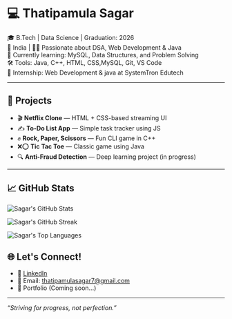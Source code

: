 # 💻 Thatipamula Sagar

🎓 B.Tech | Data Science | Graduation: 2026  
📍 India | 👨‍💻 Passionate about DSA, Web Development & Java  
🌱 Currently learning: MySQL, Data Structures, and Problem Solving  
🛠️ Tools: Java, C++, HTML, CSS,MySQL, Git, VS Code  
💼 Internship: Web Development & java at SystemTron Edutech

---

## 🔧 Projects
- 🎬 **Netflix Clone** — HTML + CSS-based streaming UI  
- ✍️ **To-Do List App** — Simple task tracker using JS  
- ✊ **Rock, Paper, Scissors** — Fun CLI game in C++  
- ❌⭕ **Tic Tac Toe** — Classic game using Java  
- 🔍 **Anti-Fraud Detection** — Deep learning project (in progress)

---

## 📈 GitHub Stats

![Sagar's GitHub Stats](https://github-readme-stats.vercel.app/api?username=ThatipamulaSagar&show_icons=true&theme=tokyonight)

![Sagar's GitHub Streak](https://github-readme-streak-stats.herokuapp.com/?user=ThatipamulaSagar&theme=tokyonight)

![Sagar's Top Languages](https://github-readme-stats.vercel.app/api/top-langs/?username=ThatipamulaSagar&layout=compact&theme=tokyonight)


## 🌐 Let's Connect!
- 🔗 [LinkedIn](https://www.linkedin.com/in/thatipamulasagar/)  
- 📮 Email: thatipamulasagar7@gmail.com  
- 📓 Portfolio (Coming soon...)

---

_“Striving for progress, not perfection.”_
